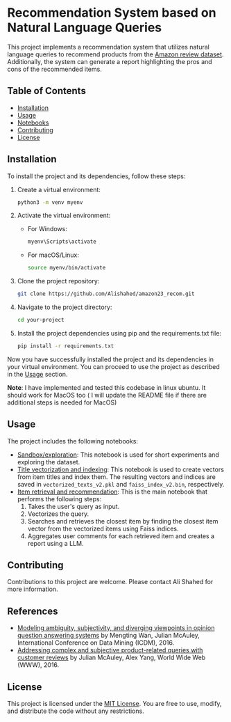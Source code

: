 

# Recommendation System based on Natural Language Queries

This project implements a recommendation system that utilizes natural language queries to recommend products from the [Amazon review dataset](https://cseweb.ucsd.edu/~jmcauley/datasets.html#amazon_reviews). Additionally, the system can generate a report highlighting the pros and cons of the recommended items.

## Table of Contents

- [Installation](#installation)
- [Usage](#usage)
- [Notebooks](#notebooks)
- [Contributing](#contributing)
- [License](#license)

## Installation

To install the project and its dependencies, follow these steps:

1. Create a virtual environment:
    ```bash
    python3 -m venv myenv
    ```

2. Activate the virtual environment:
    - For Windows:
      ```bash
      myenv\Scripts\activate
      ```
    - For macOS/Linux:
      ```bash
      source myenv/bin/activate
      ```

3. Clone the project repository:
    ```bash
    git clone https://github.com/Alishahed/amazon23_recom.git
    ```

4. Navigate to the project directory:
    ```bash
    cd your-project
    ```

5. Install the project dependencies using pip and the requirements.txt file:
    ```bash
    pip install -r requirements.txt
    ```

Now you have successfully installed the project and its dependencies in your virtual environment. You can proceed to use the project as described in the [Usage](#usage) section.

**Note**: I have implemented and tested this codebase in linux ubuntu. It should work for MacOS too ( I will update the README file if there are additional steps is needed for MacOS)

## Usage

The project includes the following notebooks:

- [Sandbox/exploration](amazon_23_exploration.ipynb): This notebook is used for short experiments and exploring the dataset.
- [Title vectorization and indexing](title_vectorization.ipynb): This notebook is used to create vectors from item titles and index them. The resulting vectors and indices are saved in `vectorized_texts_v2.pkl` and `faiss_index_v2.bin`, respectively.
- [Item retrieval and recommendation](item_retrieval.ipynb): This is the main notebook that performs the following steps:
    1) Takes the user's query as input.
    2) Vectorizes the query.
    3) Searches and retrieves the closest item by finding the closest item vector from the vectorized items using Faiss indices.
    4) Aggregates user comments for each retrieved item and creates a report using a LLM.

## Contributing

Contributions to this project are welcome. Please contact Ali Shahed for more information.

## References

- [Modeling ambiguity, subjectivity, and diverging viewpoints in opinion question answering systems](https://www.aaai.org/ocs/index.php/ICDM/ICDM16/paper/view/11870) by Mengting Wan, Julian McAuley, International Conference on Data Mining (ICDM), 2016.
- [Addressing complex and subjective product-related queries with customer reviews](https://cseweb.ucsd.edu/~jmcauley/pdfs/www16a.pdf) by Julian McAuley, Alex Yang, World Wide Web (WWW), 2016.

## License

This project is licensed under the [MIT License](https://opensource.org/licenses/MIT). You are free to use, modify, and distribute the code without any restrictions.

